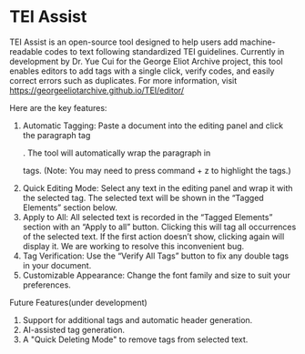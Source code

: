 # TEI Assist
TEI Assist is an open-source tool designed to help users add machine-readable codes to text following standardized TEI guidelines. Currently in development by Dr. Yue Cui for the George Eliot Archive project, this tool enables editors to add tags with a single click, verify codes, and easily correct errors such as duplicates.
For more information, visit https://georgeeliotarchive.github.io/TEI/editor/

Here are the key features: 
1. Automatic Tagging: Paste a document into the editing panel and click the paragraph tag <p>. The tool will automatically wrap the paragraph in <p> tags. (Note: You may need to press command + z to highlight the tags.)
2. Quick Editing Mode: Select any text in the editing panel and wrap it with the selected tag. The selected text will be shown in the “Tagged Elements” section below. 
3. Apply to All: All selected text is recorded in the “Tagged Elements” section with an “Apply to all” button. Clicking this will tag all occurrences of the selected text. If the first action doesn’t show, clicking again will display it. We are working to resolve this inconvenient bug.
4. Tag Verification: Use the “Verify All Tags” button to fix any double tags in your document.
5. Customizable Appearance: Change the font family and size to suit your preferences.

Future Features(under development)
1. Support for additional tags and automatic header generation.
2. AI-assisted tag generation.
3. A "Quick Deleting Mode" to remove tags from selected text.

